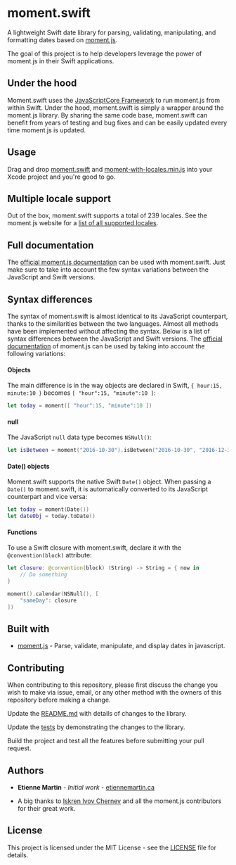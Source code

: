 # moment.swift
A lightweight Swift date library for parsing, validating, manipulating, and formatting dates based on [moment.js](https://github.com/moment/moment).

The goal of this project is to help developers leverage the power of moment.js in their Swift applications. 

## Under the hood

Moment.swift uses the [JavaScriptCore Framework](https://developer.apple.com/documentation/javascriptcore) to run moment.js from within Swift. Under the hood, moment.swift is simply a wrapper around the moment.js library. By sharing the same code base, moment.swift can benefit from years of testing and bug fixes and can be easily updated every time moment.js is updated.

## Usage 

Drag and drop [moment.swift](https://raw.githubusercontent.com/etienne-martin/moment.swift/master/moment.swift/moment.swift/moment.swift) and [moment-with-locales.min.js](https://raw.githubusercontent.com/etienne-martin/moment.swift/master/moment.swift/moment.swift/moment-with-locales.min.js) into your Xcode project and you're good to go.

## Multiple locale support

Out of the box, moment.swift supports a total of 239 locales. See the moment.js website for a [list of all supported locales](https://momentjs.com#multiple-locale-support).

## Full documentation

The [official moment.js documentation](https://momentjs.com/docs/) can be used with moment.swift. Just make sure to take into account the few syntax variations between the JavaScript and Swift versions.

## Syntax differences

The syntax of moment.swift is almost identical to its JavaScript counterpart, thanks to the similarities between the two languages. Almost all methods have been implemented without affecting the syntax. Below is a list of syntax differences between the JavaScript and Swift versions. The [official documentation](https://momentjs.com/docs/) of moment.js can be used by taking into account the following variations:

#### Objects

The main difference is in the way objects are declared in Swift, `{ hour:15, minute:10 }` becomes `[ "hour":15, "minute":10 ]`: 

```Swift
let today = moment([ "hour":15, "minute":10 ])
```

#### null

The JavaScript `null` data type becomes `NSNull()`:

```Swift
let isBetween = moment("2016-10-30").isBetween("2016-10-30", "2016-12-30", NSNull(), "()")
```

#### Date() objects

Moment.swift supports the native Swift `Date()` object. When passing a `Date()` to moment.swift, it is automatically converted to its JavaScript counterpart and vice versa:

```Swift
let today = moment(Date())
let dateObj = today.toDate()
```

#### Functions

To use a Swift closure with moment.swift, declare it with the `@convention(block)` attribute:

```Swift
let closure: @convention(block) (String) -> String = { now in
    // Do something
}

moment().calendar(NSNull(), [
    "sameDay": closure
])
```

## Built with

* [moment.js](https://github.com/moment/moment) - Parse, validate, manipulate, and display dates in javascript.


## Contributing

When contributing to this repository, please first discuss the change you wish to make via issue, email, or any other method with the owners of this repository before making a change.

Update the [README.md](https://github.com/etienne-martin/moment.swift/blob/master/README.md) with details of changes to the library.

Update the [tests](https://github.com/etienne-martin/moment.swift/blob/master/moment.swift/moment.swift/AppDelegate.swift) by demonstrating the changes to the library.

Build the project and test all the features before submitting your pull request.

## Authors

* **Etienne Martin** - *Initial work* - [etiennemartin.ca](http://etiennemartin.ca/)

* A big thanks to [Iskren Ivov Chernev](https://github.com/ichernev) and all the moment.js contributors for their great work.

## License

This project is licensed under the MIT License - see the [LICENSE](https://github.com/etienne-martin/moment.swift/blob/master/LICENSE) file for details.
